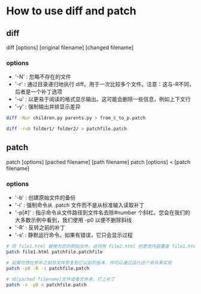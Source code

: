 # How to use diff and patch

## diff

diff [options] [original filename] [changed filename]

### options
 - '-N' : 忽略不存在的文件
 - '-r' : 通过目录递归地执行 diff。用于一次比较多个文件。注意：这与-R不同，后者是一个补丁选项
 - '-u' : 以更易于阅读的格式显示输出。这可能会删除一些信息，例如上下文行
 - '-y' : 强制输出并排显示差异


```bash
diff -Nur children.py parents.py > from_c_to_p.patch

diff -ruN folder1/ folder2/ > patchfile.patch
```

## patch

patch [options] [pached filename] [path filename]
patch [options] < [patch filename]

### options
 - '-b'    : 创建原始文件的备份
 - '-i'    : 强制命令从 .patch 文件而不是从标准输入读取补丁
 - '-p[#]' : 指示命令从文件路径到文件名去除#number 个斜杠。您会在我们的大多数示例中看到，我们使用 -p0 以便不删除斜线
 - '-R'    : 反转之前的补丁
 - '-s'    : 静默运行命令。如果有错误，它只会显示过程

```bash
# 将 file1.html 替换为您的原始文件。这将用 file2.html 的更改内容覆盖 file1.html 的旧内容。
patch file1.html patchfile.patchfile

# 如果你想在修补之前将文件恢复到它以前的版本，你可以通过运行这个命令来实现
patch -p0 -R -i patchfile.patch

# 给[pached filename]文件或者文件夹，打上补丁
patch -s -p0 < patchfile.patch
```

